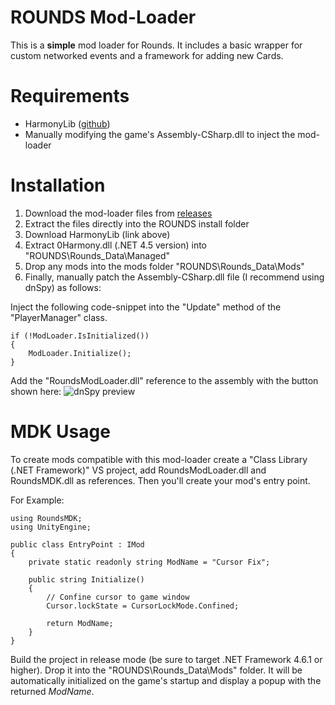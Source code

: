 # ROUNDS Mod-Loader

This is a **simple** mod loader for Rounds. It includes a basic wrapper for custom networked events and a framework for adding new Cards.

# Requirements
 - HarmonyLib ([github](https://github.com/pardeike/Harmony))
 - Manually modifying the game's Assembly-CSharp.dll to inject the mod-loader

# Installation
 1. Download the mod-loader files from [releases](https://github.com/willis81808/rounds-mod-loader/releases)
 2. Extract the files directly into the ROUNDS install folder
 3. Download HarmonyLib (link above)
 4. Extract 0Harmony.dll (.NET 4.5 version) into "ROUNDS\Rounds_Data\Managed"
 5. Drop any mods into the mods folder "ROUNDS\Rounds_Data\Mods"
 6. Finally, manually patch the Assembly-CSharp.dll file (I recommend using dnSpy) as follows:

Inject the following code-snippet into the "Update" method of the "PlayerManager" class.

	if (!ModLoader.IsInitialized())
	{
		ModLoader.Initialize();
	}

Add the "RoundsModLoader.dll" reference to the assembly with the button shown here:
![dnSpy preview](https://i.imgur.com/yhfza4E.png)

# MDK Usage
To create mods compatible with this mod-loader create a "Class Library (.NET Framework)" VS project, add RoundsModLoader.dll and RoundsMDK.dll as references. Then you'll create your mod's entry point.

For Example:

    using RoundsMDK;
    using UnityEngine;
    
    public class EntryPoint : IMod
    {
        private static readonly string ModName = "Cursor Fix";
    
        public string Initialize()
        {
            // Confine cursor to game window
            Cursor.lockState = CursorLockMode.Confined;
    
            return ModName;
        }
    }

Build the project in release mode (be sure to target .NET Framework 4.6.1 or higher). Drop it into the "ROUNDS\Rounds_Data\Mods" folder. It will be automatically initialized on the game's startup and display a popup with the returned *ModName*.
